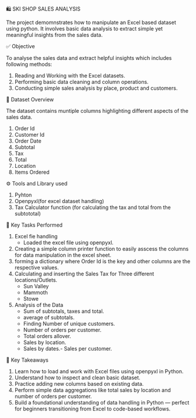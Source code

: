 🛍️ SKI SHOP SALES ANALYSIS 

The project demomnstrates how to manipulate an Excel based dataset using python. It involves basic data analysis to extract simple yet meaningful insights from the sales data.

✅ Objective 

To analyse the sales data and extract helpful insights which includes following methods:
1. Reading and Working with the Excel datasets.
2. Performing basic data cleaning and column operations.
3. Conducting simple sales analysis by place, product and customers.

📁 Dataset Overview

The dataset contains muntiple columns highlighting different aspects of the sales data.
1. Order Id
2. Customer Id
3. Order Date
4. Subtotal
5. Tax
6. Total
7. Location
8. Items Ordered

⚙️ Tools and Library used
1. Pyhton
2. Openpyxl(for excel dataset handling)
3. Tax Calculator function (for calculating the tax and total from the subtototal)

🔧 Key Tasks Performed
1. Excel fie handling
   - Loaded the excel file using openpyxl.
2. Creating a simple column printer function to easily asscess the columns for data manipulation in the excel sheet.
3. forming a dictionary where Order Id is the key and other columns are the respective values.
4. Calculating and inserting the Sales Tax for Three different locations/Outlets.
   - Sun Valley
   - Mammoth
   - Stowe
5. Analysis of the Data
   - Sum of subtotals, taxes and total.
   - average of subtotals.
   - Finding Number of unique customers.
   - Number of orders per customer.
   - Total orders allover.
   - Sales by location.
   - Sales by dates.- Sales per customer.

📝 Key Takeaways
1. Learn how to load and work with Excel files using openpyxl in Python.
2. Understand how to inspect and clean basic dataset.
3. Practice adding new columns based on existing data.
4. Perform simple data aggregations like total sales by location and number of orders per customer.
5. Build a foundational understanding of data handling in Python — perfect for beginners transitioning from Excel to code-based workflows.

